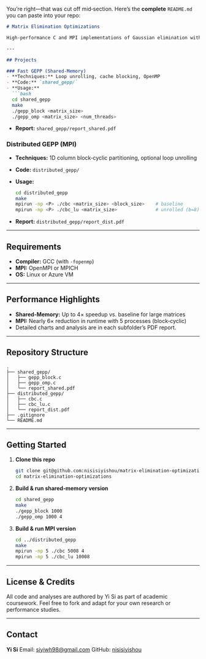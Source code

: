 You’re right—that was cut off mid‐section. Here’s the **complete** `README.md` you can paste into your repo:

````markdown
# Matrix Elimination Optimizations

High‐performance C and MPI implementations of Gaussian elimination with partial pivoting, using cache blocking, loop unrolling, OpenMP, and MPI block‐cyclic distribution. Includes performance reports and usage examples.

---

## Projects

### Fast GEPP (Shared‐Memory)
- **Techniques:** Loop unrolling, cache blocking, OpenMP  
- **Code:** `shared_gepp/`  
- **Usage:**
  ```bash
  cd shared_gepp
  make
  ./gepp_block <matrix_size>
  ./gepp_omp <matrix_size> <num_threads>
````

* **Report:** `shared_gepp/report_shared.pdf`

### Distributed GEPP (MPI)

* **Techniques:** 1D column block‐cyclic partitioning, optional loop unrolling
* **Code:** `distributed_gepp/`
* **Usage:**

  ```bash
  cd distributed_gepp
  make
  mpirun -np <P> ./cbc <matrix_size> <block_size>    # baseline
  mpirun -np <P> ./cbc_lu <matrix_size>              # unrolled (b=8)
  ```
* **Report:** `distributed_gepp/report_dist.pdf`

---

## Requirements

* **Compiler:** GCC (with `-fopenmp`)
* **MPI:** OpenMPI or MPICH
* **OS:** Linux or Azure VM

---

## Performance Highlights

* **Shared‐Memory:** Up to 4× speedup vs. baseline for large matrices
* **MPI:** Nearly 6× reduction in runtime with 5 processes (block‐cyclic)
* Detailed charts and analysis are in each subfolder’s PDF report.

---

## Repository Structure

```
.
├── shared_gepp/
│   ├── gepp_block.c
│   ├── gepp_omp.c
│   └── report_shared.pdf
├── distributed_gepp/
│   ├── cbc.c
│   ├── cbc_lu.c
│   └── report_dist.pdf
├── .gitignore
└── README.md
```

---

## Getting Started

1. **Clone this repo**

   ```bash
   git clone git@github.com:nisisiyishou/matrix-elimination-optimizations.git
   cd matrix-elimination-optimizations
   ```

2. **Build & run shared‐memory version**

   ```bash
   cd shared_gepp
   make
   ./gepp_block 1000
   ./gepp_omp 1000 4
   ```

3. **Build & run MPI version**

   ```bash
   cd ../distributed_gepp
   make
   mpirun -np 5 ./cbc 5008 4
   mpirun -np 5 ./cbc_lu 10008
   ```

---

## License & Credits

All code and analyses are authored by Yi Si as part of academic coursework. Feel free to fork and adapt for your own research or performance studies.

---

## Contact

**Yi Si**
Email: [siyiwh98@gmail.com](mailto:siyiwh98@gmail.com)
GitHub: [nisisiyishou](https://github.com/nisisiyishou)
